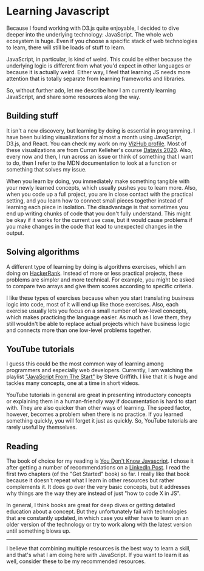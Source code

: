 # Learning Javascript

Because I found working with D3.js quite enjoyable, I decided to dive deeper
into the underlying technology: JavaScript. The whole web ecosystem is huge.
Even if you choose a specific stack of web technologies to learn, there will
still be loads of stuff to learn.

JavaScript, in particular, is kind of weird. This could be either because the
underlying logic is different from what you'd expect in other languages or
because it is actually weird. Either way, I feel that learning JS needs more
attention that is totally separate from learning frameworks and libraries.

So, without further ado, let me describe how I am currently learning
JavaScript, and share some resources along the way.

## Building stuff

It isn't a new discovery, but learning by doing is essential in programming.
I have been building visualizations for almost a month using JavaScript,
D3.js, and React. You can check my work on my
[VizHub profile](https://vizhub.com/waseem-medhat). Most of these
visualizations are from Curran Kelleher's course
[Datavis 2020](https://datavis.tech/datavis-2020/). Also, every now and then,
I run across an issue or think of something that I want to do, then I refer
to the MDN documentation to look at a function or something that solves my
issue.

When you learn by doing, you immediately make something tangible with your
newly learned concepts, which usually pushes you to learn more. Also, when
you code up a full project, you are in close contact with the practical
setting, and you learn how to connect small pieces together instead of
learning each piece in isolation. The disadvantage is that sometimes you end
up writing chunks of code that you don't fully understand. This might be okay
if it works for the current use case, but it would cause problems if you make
changes in the code that lead to unexpected changes in the output.

## Solving algorithms

A different type of learning by doing is algorithms exercises, which I am
doing on [HackerRank](https://www.hackerrank.com/). Instead of more or less
practical projects, these problems are simpler and more technical. For
example, you might be asked to compare two arrays and give them scores
according to specific criteria.

I like these types of exercises because when you start translating business
logic into code, most of it will end up like those exercises. Also, each
exercise usually lets you focus on a small number of low-level concepts,
which makes practicing the language easier. As much as I love them, they
still wouldn't be able to replace actual projects which have business logic
and connects more than one low-level problems together.

## YouTube tutorials

I guess this could be the most common way of learning among programmers and
especially web developers. Currently, I am watching the playlist
["JavaScript From The Start"](https://www.youtube.com/playlist?list=PLyuRouwmQCjkYdv4VjuIbvcMZVWSdOm58)
by Steve Griffith. I like that it is huge and tackles many concepts, one at a
time in short videos.

YouTube tutorials in general are great in presenting introductory concepts or
explaining them in a human-friendly way if documentation is hard to start
with. They are also quicker than other ways of learning. The speed factor,
however, becomes a problem when there is no practice. If you learned
something quickly, you will forget it just as quickly. So, YouTube tutorials
are rarely useful by themselves.

## Reading

The book of choice for my reading is
[You Don't Know Javascript](https://github.com/getify/You-Dont-Know-JS).
I chose it after getting a number of recommendations on a
[LinkedIn Post](https://www.linkedin.com/posts/waseem-medhat_can-anyone-recommend-good-resources-to-learn-activity-6730884861361479680-xJk1).
I read the first two chapters (of the "Get Started" book) so far. I really
like that book because it doesn't repeat what I learn in other resources but
rather complements it. It does go over the very basic concepts, but it
addresses why things are the way they are instead of just "how to code X in
JS".

In general, I think books are great for deep dives or getting detailed
education about a concept. But they unfortunately fail with technologies that
are constantly updated, in which case you either have to learn on an older
version of the technology or try to work along with the latest version
until something blows up.

---

I believe that combining multiple resources is the best way to learn a skill,
and that's what I am doing here with JavaScript. If you want to learn it as
well, consider these to be my recommended resources.
